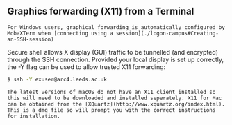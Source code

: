 ## Graphics forwarding (X11) from a Terminal

```{note}
For Windows users, graphical forwarding is automatically configured by MobaXTerm when [connecting using a session](./logon-campus#Creating-an-SSH-session)
```

Secure shell allows X display (GUI) traffic to be tunnelled (and encrypted) through the SSH connection. Provided your local display is set up correctly, the -Y flag can be used to allow trusted X11 forwarding:

```bash
$ ssh -Y exuser@arc4.leeds.ac.uk
```

```{note} **For macOS Users**
The latest versions of macOS do not have an X11 client installed so this will need to be downloaded and installed seperately. X11 for Mac can be obtained from the [XQuartz](http://www.xquartz.org/index.html). This is a dmg file so will prompt you with the correct instructions for installation.
```
